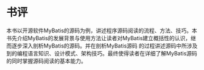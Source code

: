 


# 书评

本书以开源软件MyBatis的源码为例，讲述程序源码阅读的流程、方法、技巧。本书先介绍MyBatis的发展背景与使用方法让读者对MyBatis建立概括性的认识，继而逐步深入剖析MyBatis的源码。并在剖析MyBatis源码
的过程讲述源码中所涉及到的编程语言知识、设计模式、架构技巧。最终使得读者在详细了解MyBatis源码的同时掌握源码阅读的基本能力。
